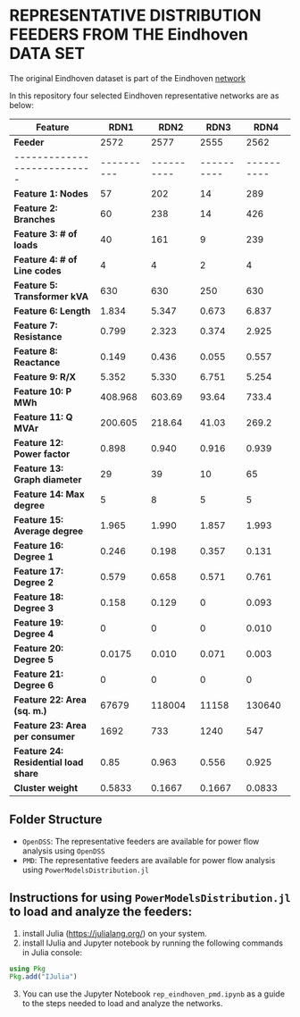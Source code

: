 # REPRESENTATIVE DISTRIBUTION FEEDERS FROM THE Eindhoven DATA SET

The original  Eindhoven dataset is part of the Eindhoven [network](https://ieeexplore.ieee.org/document/9584691)

In this repository four selected Eindhoven representative networks are as below:

| **Feature**               | **RDN1** | **RDN2** | **RDN3** | **RDN4** |
|---------------------------|----------|----------|----------|----------|
| **Feeder**                | 2572     | 2577     | 2555     | 2562     |
|---------------------------|----------|----------|----------|----------|
| **Feature 1: Nodes**      | 57       | 202      | 14       | 289      |
| **Feature 2: Branches**   | 60       | 238      | 14       | 426      |
| **Feature 3: # of loads** | 40       | 161      | 9        | 239      |
| **Feature 4: # of Line codes** | 4    | 4        | 2        | 4        |
| **Feature 5: Transformer kVA** | 630 | 630      | 250      | 630      |
| **Feature 6: Length**     | 1.834    | 5.347    | 0.673    | 6.837    |
| **Feature 7: Resistance** | 0.799    | 2.323    | 0.374    | 2.925    |
| **Feature 8: Reactance**  | 0.149    | 0.436    | 0.055    | 0.557    |
| **Feature 9: R/X**        | 5.352    | 5.330    | 6.751    | 5.254    |
| **Feature 10: P MWh**     | 408.968  | 603.69   | 93.64    | 733.4    |
| **Feature 11: Q MVAr**    | 200.605  | 218.64   | 41.03    | 269.2    |
| **Feature 12: Power factor** | 0.898 | 0.940    | 0.916    | 0.939    |
| **Feature 13: Graph diameter** | 29 | 39       | 10       | 65       |
| **Feature 14: Max degree** | 5       | 8        | 5        | 5        |
| **Feature 15: Average degree** | 1.965 | 1.990    | 1.857    | 1.993    |
| **Feature 16: Degree 1**  | 0.246    | 0.198    | 0.357    | 0.131    |
| **Feature 17: Degree 2**  | 0.579    | 0.658    | 0.571    | 0.761    |
| **Feature 18: Degree 3**  | 0.158    | 0.129    | 0        | 0.093    |
| **Feature 19: Degree 4**  | 0        | 0        | 0        | 0.010    |
| **Feature 20: Degree 5**  | 0.0175   | 0.010    | 0.071    | 0.003    |
| **Feature 21: Degree 6**  | 0        | 0        | 0        | 0        |
| **Feature 22: Area (sq. m.)** | 67679 | 118004   | 11158    | 130640   |
| **Feature 23: Area per consumer** | 1692 | 733      | 1240     | 547      |
| **Feature 24: Residential load share** | 0.85 | 0.963    | 0.556    | 0.925    |
| **Cluster weight**        | 0.5833   | 0.1667   | 0.1667   | 0.0833   |


## Folder Structure
- `OpenDSS`: The representative feeders are available for power flow analysis using `OpenDSS`
- `PMD`: The representative feeders are available for power flow analysis using `PowerModelsDistribution.jl`
  
## Instructions for using `PowerModelsDistribution.jl` to load and analyze the feeders:  

1. install Julia (https://julialang.org/) on your system.
2. install IJulia  and Jupyter notebook by running the following commands in Julia console:
```julia
using Pkg
Pkg.add("IJulia")
```
3. You can use the Jupyter Notebook `rep_eindhoven_pmd.ipynb` as a guide to the steps needed to load and analyze the networks.
